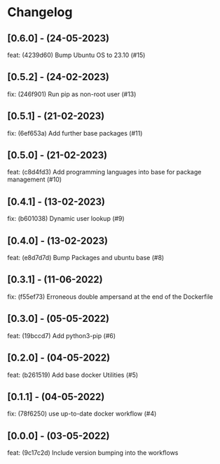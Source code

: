 # Changelog

## [0.6.0] - (24-05-2023)
feat: (4239d60) Bump Ubuntu OS to 23.10 (#15)

## [0.5.2] - (24-02-2023)
fix: (246f901) Run pip as non-root user (#13)

## [0.5.1] - (21-02-2023)
fix: (6ef653a) Add further base packages (#11)

## [0.5.0] - (21-02-2023)
feat: (c8d4fd3) Add programming languages into base for package management (#10)

## [0.4.1] - (13-02-2023)
fix: (b601038) Dynamic user lookup (#9)

## [0.4.0] - (13-02-2023)
feat: (e8d7d7d) Bump Packages and ubuntu base (#8)

## [0.3.1] - (11-06-2022)
fix: (f55ef73) Erroneous double ampersand at the end of the Dockerfile

## [0.3.0] - (05-05-2022)
feat: (19bccd7) Add python3-pip (#6)

## [0.2.0] - (04-05-2022)
feat: (b261519) Add base docker Utilities (#5)

## [0.1.1] - (04-05-2022)
fix: (78f6250) use up-to-date docker workflow (#4)

## [0.0.0] - (03-05-2022)
feat: (9c17c2d) Include version bumping into the workflows
